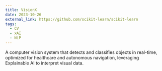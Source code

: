 ```yaml
---
title: VisionX
date: 2023-10-26
external_link: https://github.com/scikit-learn/scikit-learn
tags:
  - CV
  - xAI
  - NLP
---
```


A computer vision system that detects and classifies objects in real-time, optimized for healthcare and autonomous navigation, leveraging Explainable AI to interpret visual data.


<!--more-->
